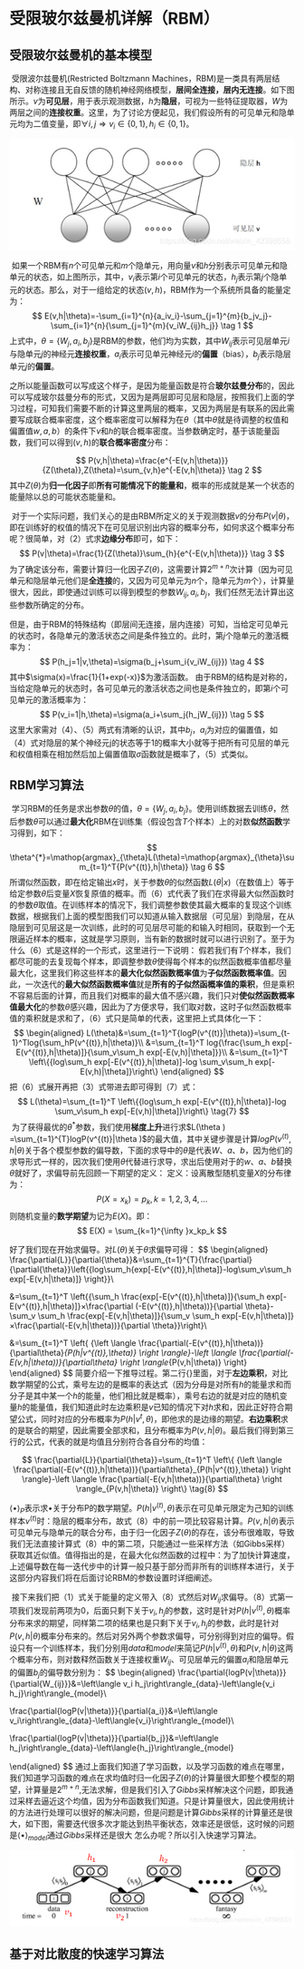 # 受限玻尔兹曼机详解（RBM）

## 受限玻尔兹曼机的基本模型

​		受限波尔兹曼机(Restricted Boltzmann Machines，RBM)是一类具有两层结构、对称连接且无自反馈的随机神经网络模型，**层间全连接，层内无连接**。如下图所示。$v$为**可见层**，用于表示观测数据，$h$为**隐层**，可视为一些特征提取器，$W$为两层之间的**连接权重**。这里，为了讨论方便起见，我们假设所有的可见单元和隐单元均为二值变量，即$\forall i,j \Rightarrow v_i \in \lbrace 0,1 \rbrace,h_i \in \lbrace 0,1 \rbrace$。

![20181120115904193](https://raw.githubusercontent.com/red-fox-yj/MarkDownPic/master/typora/20210215095339.png)

​		如果一个RBM有$n$个可见单元和$m$个隐单元，用向量$v$和$h$分别表示可见单元和隐单元的状态，如上图所示，其中，$v_i$表示第$i$个可见单元的状态，$h_j$表示第$j$个隐单元的状态。那么，对于一组给定的状态$(v,h)$，RBM作为一个系统所具备的能量定为：
$$
E(v,h|\theta)=-\sum_{i=1}^{n}{a_iv_i}-\sum_{j=1}^{m}{b_jv_j}-\sum_{i=1}^{n}{\sum_{j=1}^{m}{v_iW_{ij}h_j}} \tag 1
$$
上式中，$\theta= \lbrace W_j,a_i,b_j \rbrace$是RBM的参数，他们均为实数，其中$W_{ij}$表示可见层单元$i$与隐单元$j$的神经元**连接权重**，$a_{i}$表示可见单元神经元$i$的**偏置**（bias），$b_j$表示隐层单元$j$的**偏置**。

​		之所以能量函数可以写成这个样子，是因为能量函数是符合**玻尔兹曼分布**的，因此可以写成玻尔兹曼分布的形式，又因为是两层即可见层和隐层，按照我们上面的学习过程，可知我们需要不断的计算这里两层的概率，又因为两层是有联系的因此需要写成联合概率密度，这个概率密度可以解释为在$\theta$（其中$\theta$就是待调整的权值和偏置值$w,a,b$）的条件下$v$和$h$的联合概率密度。当参数确定时，基于该能量函数，我们可以得到$(v,h)$的**联合概率密度**分布： 

$$
P(v,h|\theta)=\frac{e^{-E(v,h|\theta)}}{Z(\theta)},Z(\theta)=\sum_{v,h}e^{-E(v,h|\theta)} \tag 2
$$
其中$Z(\theta)$为**归一化因子**即**所有可能情况下的能量和**，概率的形成就是某一个状态的能量除以总的可能状态能量和。

​		对于一个实际问题，我们关心的是由RBM所定义的关于观测数据$v$的分布$P(v|\theta)$，即在训练好的权值的情况下在可见层识别出内容的概率分布，如何求这个概率分布呢？很简单，对（2）式求**边缘分布**即可，如下：
$$
P(v|\theta)=\frac{1}{Z(\theta)}\sum_{h}{e^{-E(v,h|\theta)}} \tag 3
$$
为了确定该分布，需要计算归一化因子$Z(\theta)$，这需要计算$2^{m+n}$次计算（因为可见单元和隐层单元他们是**全连接**的，又因为可见单元为$n$个，隐单元为$m$个），计算量很大，因此，即使通过训练可以得到模型的参数$W_{ij},a_i,b_j$，我们任然无法计算出这些参数所确定的分布。

​		但是，由于RBM的特殊结构（即层间无连接，层内连接）可知，当给定可见单元的状态时，各隐单元的激活状态之间是条件独立的。此时，第$j$个隐单元的激活概率为：
$$
P(h_j=1|v,\theta)=\sigma(b_j+\sum_i{v_iW_{ij}}) \tag 4
$$
 其中$\sigma(x)=\frac{1}{1+exp(-x)}$为激活函数。
由于RBM的结构是对称的，当给定隐单元的状态时，各可见单元的激活状态之间也是条件独立的，即第$i$个可见单元的激活概率为：
$$
P(v_i=1|h,\theta)=\sigma(a_i+\sum_j{h_jW_{ij}}) \tag 5
$$
这里大家需对（4）、（5）两式有清晰的认识，其中$b_j$，$a_{i}$为对应的偏置值，如（4）式对隐层的某个神经元j的状态等于1的概率大小就等于把所有可见层的单元和权值相乘在相加然后加上偏置值取$\sigma$函数就是概率了，（5）式类似。

## RBM学习算法

​		学习RBM的任务是求出参数$\theta$的值，$\theta= \lbrace W_j,a_i,b_j \rbrace$。使用训练数据去训练$\theta$，然后参数$\theta$可以通过**最大化**RBM在训练集（假设包含$T$个样本）上的对数**似然函数**学习得到，如下：
$$
\theta^{*}=\mathop{argmax}_{\theta}L(\theta)=\mathop{argmax}_{\theta}\sum_{t=1}^T{P(v^{(t)},h|\theta)} \tag 6
$$
所谓似然函数，即在给定输出$x$时，关于参数$\theta$的似然函数$L(\theta|x)$（在数值上）等于给定参数$\theta$后变量$X$恢复原值的概率。而（6）式代表了我们在求得最大似然函数时的参数$\theta$取值。在训练样本的情况下，我们调整参数使其最大概率的复现这个训练数据，根据我们上面的模型图我们可以知道从输入数据层（可见层）到隐层，在从隐层到可见层这是一次训练，此时的可见层尽可能的和输入时相同，获取到一个无限逼近样本的概率，这就是学习原则，当有新的数据时就可以进行识别了。至于为什么（6）式是这样的一个形式，这里进行一下说明：
		假若我们有$T$个样本，我们都尽可能的去复现每个样本，即调整参数$\theta$使得每个样本的似然函数概率值都尽量最大化，这里我们称这些样本的**最大化似然函数概率值**为**子似然函数概率值**。因此，一次迭代的**最大似然函数概率值**就是**所有的子似然函概率值的乘积**，但是乘积不容易后面的计算，而且我们对概率的最大值不感兴趣，我们只对**使似然函数概率值最大化**的参数$\theta$感兴趣，因此为了方便求导，我们取对数，这时子似然函数概率值的乘积就是求和了，（6）式只是简单的代表，这里把上式具体化一下：
$$
\begin{aligned}
L(\theta)&=\sum_{t=1}^T{logP(v^{(t)}|\theta)}=\sum_{t-1}^Tlog{\sum_hP(v^{(t)},h|\theta)}\\
&=\sum_{t=1}^T log{\frac{\sum_h exp[-E(v^{(t)},h|\theta)]}{\sum_v\sum_h exp[-E(v,h)|\theta]}}\\
&=\sum_{t=1}^T \left\{{log\sum_h exp[-E(v^{(t)},h|\theta)]-log \sum_v\sum_h exp[-E(v,h)|\theta]}\right\}
\end{aligned}
$$
把（6）式展开再把（3）式带进去即可得到（7）式：
$$
L(\theta)=\sum_{t=1}^T \left\{{log\sum_h exp[-E(v^{(t)},h|\theta)]-log \sum_v\sum_h exp[-E(v,h)|\theta]}\right\} \tag{7}
$$
​		为了获得最优的$\theta ^*$参数，我们使用**梯度上升**进行求$L(\theta ) =\sum_{t=1}^{T}logP(v^{(t)}|\theta )$的最大值，其中关键步骤是计算$logP(v^{(t)},h|\theta)$关于各个模型参数的偏导数，下面的求导中的$\theta$是代表$W、a、b$，因为他们的求导形式一样的，因次我们使用$\theta$代替进行求导，求出后使用对于的$w、a、b$替换$\theta$就好了，求偏导前先回顾一下期望的定义：
定义：设离散型随机变量$X$的分布律为：
$$
P(X=x_k) = p_k,k=1,2,3,4,...
$$
则随机变量的**数学期望**为记为$E(X)$。即：
$$
E(X) = \sum_{k=1}^{\infty }x_kp_k
$$


好了我们现在开始求偏导。对$L(\theta)$关于$\theta$求偏导可得：
$$
\begin{aligned}
\frac{\partial{L}}{\partial{\theta}}&=\sum_{t=1}^{T}{\frac{\partial}{\partial{\theta}}\left\{{log\sum_h{exp[-E(v^{(t)},h|\theta]}-log\sum_v\sum_h exp[-E(v,h|\theta)]} \right\}}\\

&=\sum_{t=1}^T \left\{{\sum_h \frac{exp[-E(v^{(t)},h|\theta)]}{\sum_h exp[-E(v^{(t)},h|\theta)]}×\frac{\partial (-E(v^{(t)},h|\theta))}{\partial \theta}-\sum_v \sum_h \frac{exp[-E(v,h|\theta)]}{\sum_v \sum_h exp[-E(v,h|\theta)]}×\frac{\partial(-E(v,h|\theta))}{\partial \theta}}\right\}\\

&=\sum_{t=1}^T \left\{ {\left \langle \frac{\partial(-E(v^{(t)},h|\theta))}{\partial\theta}_{P(h|v^{(t)},\theta)} \right \rangle}-\left \langle \frac{\partial(-E(v,h|\theta))}{\partial\theta} \right \rangle_{P(v,h|\theta)} \right\}
\end{aligned}
$$
简要介绍一下推导过程。第二行$\left\{\right\}$里面，对于**左边乘积**，对比数学期望的公式，乘号左边的是概率的表达式（因为分母是对所有$h$的能量求和而分子是其中某一个$h$的能量，他们相比就是概率），乘号右边的就是对应的随机变量$h$的能量值，我们知道此时左边乘积是$v$已知的情况下对$h$求和，因此正好符合期望公式，同时对应的分布概率为$P(h|v^{t},\theta)$，即他求的是边缘的期望。**右边乘积**求的是联合的期望，因此需要全部求和，且分布概率为$P(v,h|\theta)$。最后我们得到第三行的公式，代表的就是均值且分别符合各自分布的均值：

$$
\frac{\partial{L}}{\partial{\theta}}=\sum_{t=1}^T \left\{ {\left \langle \frac{\partial(-E(v^{(t)},h|\theta))}{\partial\theta}_{P(h|v^{(t)},\theta)} \right \rangle}-\left \langle \frac{\partial(-E(v,h|\theta))}{\partial\theta} \right \rangle_{P(v,h|\theta)} \right\} \tag{8}
$$

$\left \langle \bullet \right \rangle_P$表示求$\bullet$关于分布P的数学期望。$P(h|v^{(t)},\theta )$表示在可见单元限定为己知的训练样本$v^{(t)}$时：隐层的概率分布，故式（8）中的前一项比较容易计算。$P(v,h|\theta)$表示可见单元与隐单元的联合分布，由于归一化因子$Z(\theta)$的存在，该分布很难取，导致我们无法直接计算式（8）中的第二项，只能通过一些采样方法（如Gibbs采样）获取其近似值。值得指出的是，在最大化似然函数的过程中：为了加快计算速度，上述偏导数在每一迭代步中的计算一般只基于部分而非所有的训练样本进行，关于这部分内容我们将在后面讨论RBM的参数设置时详细阐述。

​		接下来我们把（1）式关于能量的定义带入（8）式然后对$W_{ij}$求偏导。（8）式第一项我们发现前两项为0，后面只剩下关于$v_i,h_j$的参数，这时是针对$P(h|v^{(t)},\theta)$概率分布来求的期望，同样第二项的结果也是只剩下关于$v_i,h_j$的参数，此时是针对$P(v,h|\theta)$概率分布来的。然后对另外两个参数求偏导，可分别得到对应的偏导。假设只有一个训练样本，我们分别用$data$和$model$来简记$P(h|v^{(t)},\theta )$和$P(v,h|\theta)$这两个概率分布，则对数释然函数关于连接权重$W_{ij}$、可见层单元的偏置$a_i$和隐层单元的偏置$b_j$的偏导数分别为：
$$
\begin{aligned}
\frac{\partial{logP(v|\theta)}}{\partial{W_{ij}}}&=\left\langle v_i h_j\right\rangle_{data}-\left\langle{v_i h_j}\right\rangle_{model}\\

\frac{\partial{logP(v|\theta)}}{\partial{a_i}}&=\left\langle v_i\right\rangle_{data}-\left\langle{v_i}\right\rangle_{model}\\

\frac{\partial{logP(v|\theta)}}{\partial{b_j}}&=\left\langle h_j\right\rangle_{data}-\left\langle{h_j}\right\rangle_{model}

\end{aligned}
$$
通过上面我们知道了学习函数，以及学习函数的难点在哪里，我们知道学习函数的难点在求均值时归一化因子$Z(\theta)$的计算量很大即整个模型的期望，计算量是$2^{m+n}$,无法求解，但是我们引入了$Gibbs$采样解决这个问题，即我通过采样去逼近这个均值，因为分布函数我们知道。只是计算量很大，因此使用统计的方法进行处理可以很好的解决问题，但是问题是计算$Gibbs$采样的计算量还是很大，如下图，需要迭代很多次才能达到热平衡状态，效率还是很低，这时候的问题是$\left \langle \bullet \right \rangle_{model}$通过$Gibbs$采样还是很大  怎么办呢？所以引入快速学习算法。

![Gibbs](https://raw.githubusercontent.com/red-fox-yj/MarkDownPic/master/typora/20210215095328.png)

## 基于对比散度的快速学习算法